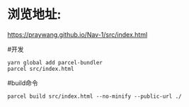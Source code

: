 # 浏览地址:
https://praywang.github.io/Nav-1/src/index.html

#开发
```
yarn global add parcel-bundler
parcel src/index.html
```
#build命令
```
parcel build src/index.html --no-minify --public-url ./
```
